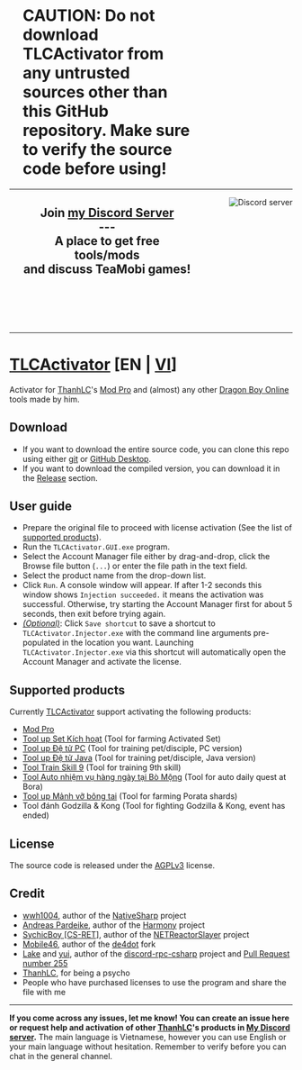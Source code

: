 <div id="user-content-toc">
  <ul style="list-style: none; max-width: 300px;">
    <summary>
      <h1>CAUTION: Do not download TLCActivator from any untrusted sources other than this GitHub repository. Make sure to verify the source code before using!</h1>
    </summary>
  </ul>
</div>

---
<a href="https://discord.gg/ekMDKCa5jQ" target="_blank">
  <img align="right" src="https://discord.com/api/guilds/1115634791321190420/widget.png?style=banner4" alt="Discord server" />
</a>
<div id="user-content-toc">
  <ul align="center" style="list-style: none; max-width: 300px;">
    <summary>
      <h2>Join <a href="https://discord.gg/ekMDKCa5jQ">my Discord Server</a>
      <br>---
      <br>A place to get free tools/mods
      <br>and discuss TeaMobi games!</h2>
    </summary>
  </ul>
</div>
<br>
<br>
<br>
<br>

---
# [TLCActivator](https://github.com/ElectroHeavenVN/TLCActivator) [EN | [VI](./README.md)]
Activator for [ThanhLC](https://www.facebook.com/lcthanh172)'s [Mod Pro](https://thanhlc.com/product/id=30) and (almost) any other [Dragon Boy Online](https://ngocrongonline.com/) tools made by him.
## Download
- If you want to download the entire source code, you can clone this repo using either [git](https://git-scm.com/) or [GitHub Desktop](https://github.com/apps/desktop).
- If you want to download the compiled version, you can download it in the [Release](../../releases/latest/) section.
## User guide
- Prepare the original file to proceed with license activation (See the list of [supported products](#Supported-products)).
- Run the `TLCActivator.GUI.exe` program.
- Select the Account Manager file either by drag-and-drop, click the Browse file button (`...`) or enter the file path in the text field.
- Select the product name from the drop-down list.
- Click `Run`. A console window will appear. If after 1-2 seconds this window shows `Injection succeeded.` it means the activation was successful. Otherwise, try starting the Account Manager first for about 5 seconds, then exit before trying again.
- *<u>(Optional)</u>*: Click `Save shortcut` to save a shortcut to `TLCActivator.Injector.exe` with the command line arguments pre-populated in the location you want. Launching `TLCActivator.Injector.exe` via this shortcut will automatically open the Account Manager and activate the license.

## Supported products
Currently [TLCActivator](https://github.com/ElectroHeavenVN/TLCActivator) support activating the following products:
- [Mod Pro](https://thanhlc.com/product/id=30)
- [Tool up Set Kích hoạt](https://thanhlc.com/product/id=64) (Tool for farming Activated Set)
- [Tool up Đệ tử PC](https://thanhlc.com/product/id=54) (Tool for training pet/disciple, PC version)
- [Tool up Đệ tử Java](https://thanhlc.com/product/id=34) (Tool for training pet/disciple, Java version)
- [Tool Train Skill 9](https://thanhlc.com/product/id=42) (Tool for training 9th skill)
- [Tool Auto nhiệm vụ hàng ngày tại Bò Mộng](https://thanhlc.com/product/id=51) (Tool for auto daily quest at Bora)
- [Tool up Mảnh vỡ bông tai](https://thanhlc.com/product/id=32) (Tool for farming Porata shards)
- Tool đánh Godzilla & Kong (Tool for fighting Godzilla & Kong, event has ended)

## License
The source code is released under the [AGPLv3](./LICENSE) license.

## Credit
- [wwh1004](https://github.com/wwh1004), author of the [NativeSharp](https://github.com/wwh1004/NativeSharp) project
- [Andreas Pardeike](https://github.com/pardeike), author of the [Harmony](https://github.com/pardeike/Harmony) project
- [SychicBoy [CS-RET]](https://github.com/SychicBoy), author of the [NETReactorSlayer](https://github.com/SychicBoy/NETReactorSlayer) project
- [Mobile46](https://github.com/mobile46), author of the [de4dot](https://github.com/mobile46/de4dot) fork
- [Lake](https://github.com/Lachee) and [yui](https://github.com/na-2n), author of the [discord-rpc-csharp](https://github.com/Lachee/discord-rpc-csharp) project and [Pull Request number 255](https://github.com/Lachee/discord-rpc-csharp/pull/255)
- [ThanhLC](https://thanhlc.com/), for being a psycho
- People who have purchased licenses to use the program and share the file with me

---

__If you come across any issues, let me know! You can create an issue here or request help and activation of other [ThanhLC](https://www.facebook.com/lcthanh172)'s products in [My Discord server](https://discord.gg/ekMDKCa5jQ).__ The main language is Vietnamese, however you can use English or your main language without hesitation. Remember to verify before you can chat in the general channel.

